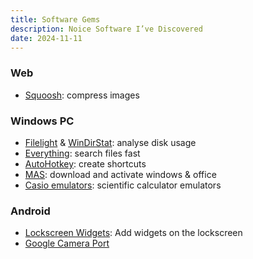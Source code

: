 ```yaml
---
title: Software Gems
description: Noice Software I’ve Discovered
date: 2024-11-11
---
```


### Web
- <a href="https://squoosh.app/" target="_blank">Squoosh</a>: compress images

### Windows PC
- <a href="https://apps.kde.org/en-gb/filelight/" target="_blank">Filelight</a> & <a href="https://windirstat.net/" target="_blank">WinDirStat</a>: analyse disk usage
- <a href="https://www.voidtools.com/" target="_blank">Everything</a>: search files fast
- <a href="https://www.autohotkey.com/" target="_blank">AutoHotkey</a>: create shortcuts
- <a href="https://massgrave.dev/" target="_blank">MAS</a>: download and activate windows & office
- <a href="http://www.casperyc.club/casio/" target="_blank">Casio emulators</a>: scientific calculator emulators

### Android
- <a href="https://play.google.com/store/apps/details?id=tk.zwander.lockscreenwidgets&hl=en" target="_blank">Lockscreen Widgets</a>: Add widgets on the lockscreen
- <a href="https://www.celsoazevedo.com/files/android/google-camera/" target="_blank">Google Camera Port</a>
